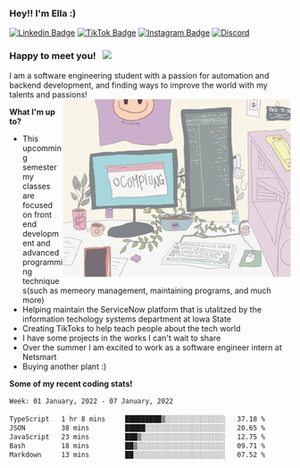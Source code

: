 ### Hey!! I'm Ella :) 

[![Linkedin Badge](https://img.shields.io/badge/-LinkedIn-0e76a8?style=flat-square&logo=Linkedin&logoColor=white)](https://www.linkedin.com/in/ella-rekow-95985a182/)
[![TikTok Badge](https://img.shields.io/badge/TikTok-Follow-blue)](https://www.tiktok.com/@ellasstudy?)
[![Instagram Badge](https://img.shields.io/badge/-Instagram-e4405f?style=flat-square&logo=Instagram&logoColor=white)](https://www.instagram.com/ellasstudy/)
[![Discord](https://img.shields.io/badge/Discord-Join!-6a0dad)](https://discord.gg/Ek3CQBp3pY)


### Happy to meet you! &nbsp; ![](https://visitor-badge.glitch.me/badge?page_id=EllaRekow.EllaRekow)

I am a software engineering student with a passion for automation and backend development, and finding ways to improve the world with my talents and passions! 
<img align="right" alt="GIF" src="https://github.com/ellarekow/ellarekow/blob/main/ellarekowgif" width="408" height="318" />

**What I'm up to?**

- This upcomming semester my classes are focused on front end development and advanced programming techniques(such as memeory management, maintaining programs, and much more)
- Helping maintain the ServiceNow platform that is utalitzed by the information techology systems department at Iowa State
- Creating TikToks to help teach people about the tech world
- I have some projects in the works I can't wait to share
- Over the summer I am excited to work as a software engineer intern at Netsmart
- Buying another plant :) 

**Some of my recent coding stats!** 

<!--START_SECTION:waka-->
```text
Week: 01 January, 2022 - 07 January, 2022

TypeScript   1 hr 8 mins     █████████▒░░░░░░░░░░░░░░░   37.18 % 
JSON         38 mins         █████░░░░░░░░░░░░░░░░░░░░   20.65 % 
JavaScript   23 mins         ███▒░░░░░░░░░░░░░░░░░░░░░   12.75 % 
Bash         18 mins         ██▒░░░░░░░░░░░░░░░░░░░░░░   09.71 % 
Markdown     13 mins         ██░░░░░░░░░░░░░░░░░░░░░░░   07.52 % 
```
<!--END_SECTION:waka-->

